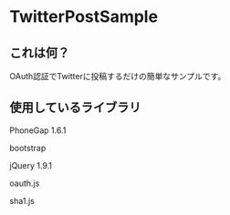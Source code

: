 # TwitterPostSample


## これは何？
OAuth認証でTwitterに投稿するだけの簡単なサンプルです。

## 使用しているライブラリ
PhoneGap 1.6.1

bootstrap

jQuery 1.9.1

oauth.js

sha1.js


